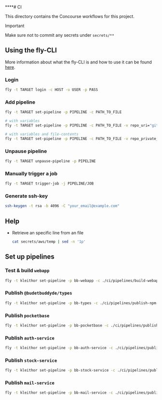 \*\*\*\*# CI

This directory contains the Concourse workflows for this project.

> [!IMPORTANT]
> Make sure not to commit any secrets under `secrets/**`

## Using the fly-CLI

More information about what the fly-CLI is and how to use it can be found [here](https://concourse-ci.org/fly.html).

### Login

```bash
fly -t TARGET login -c HOST -u USER -p PASS
```

### Add pipeline

```bash
fly -t TARGET set-pipeline -p PIPELINE -c PATH_TO_FILE

# with variables
fly -t TARGET set-pipeline -p PIPELINE -c PATH_TO_FILE -v repo_uri="git@github.com:kleithor/ci.git"

# with variables and file-contents
fly -t TARGET set-pipeline -p PIPELINE -c PATH_TO_FILE -v repo_private_key="$(cat ./secrets/github/id_rsa)"
```

### Unpause pipeline

```bash
fly -t TARGET unpause-pipeline -p PIPELINE
```

### Manually trigger a job

```bash
fly -t TARGET trigger-job -j PIPELINE/JOB
```

### Generate ssh-key

```bash
ssh-keygen -t rsa -b 4096 -C "your_email@example.com"
```

## Help

- Retrieve an specific line from an file

  ```bash
  cat secrets/aws/temp | sed -n '1p'
  ```

## Set up pipelines

### Test & build `webapp`

```bash
fly -t kleithor set-pipeline -p bb-webapp -c ./ci/pipelines/build-webapp.pipeline.yml -v repo_uri="git@github.com:budgetbuddyde/budgetbuddyde.git" -v repo_private_key="$(cat ./ci/secrets/github/id_rsa)" -v repo_path="apps/webapp"
```

### Publish `@budetbuddyde/types`

```bash
fly -t kleithor set-pipeline -p bb-types -c ./ci/pipelines/publish-npm-package.pipeline.yml -v repo_uri="git@github.com:budgetbuddyde/budgetbuddyde.git" -v repo_private_key="$(cat ./ci/secrets/github/id_rsa)" -v repo_path="packages/types" -v version_bucket="$(cat ./ci/secrets/aws/bucket.txt | sed -n '3p')" -v service="pck_types" -v service_name="types" -v version_bucket_region="$(cat ./ci/secrets/aws/bucket.txt | sed -n '4p')" -v version_bucket_access_key="$(cat ./ci/secrets/aws/bucket.txt | sed -n '1p')" -v version_bucket_secret="$(cat ./ci/secrets/aws/bucket.txt | sed -n '2p')" -v npm_token="$(cat ./ci/secrets/npmjs/npm_token)"
```

### Publish `pocketbase`

```bash
fly -t kleithor set-pipeline -p bb-pocketbase -c ./ci/pipelines/publish-go-service.pipeline.yml -v repo_uri="git@github.com:budgetbuddyde/budgetbuddyde.git" -v repo_private_key="$(cat ./ci/secrets/github/id_rsa)" -v repo_path="services/pocketbase" -v docker_image="ghcr.io/budgetbuddyde/pocketbase" -v docker_username="tklein1801" -v docker_password="$(cat ./ci/secrets/github/pat)" -v version_bucket="$(cat ./ci/secrets/aws/bucket.txt | sed -n '3p')" -v service="bb_pocketbase" -v service_name="pocketbase" -v version_bucket_region="$(cat ./ci/secrets/aws/bucket.txt | sed -n '4p')" -v version_bucket_access_key="$(cat ./ci/secrets/aws/bucket.txt | sed -n '1p')" -v version_bucket_secret="$(cat ./ci/secrets/aws/bucket.txt | sed -n '2p')"
```

### Publish `auth-service`

```bash
fly -t kleithor set-pipeline -p bb-auth-service -c ./ci/pipelines/publish-auth-service.pipeline.yml -v repo_uri="git@github.com:budgetbuddyde/budgetbuddyde.git" -v repo_private_key="$(cat ./ci/secrets/github/id_rsa)" -v repo_path="services/auth-service" -v docker_image="ghcr.io/budgetbuddyde/auth-service" -v docker_username="tklein1801" -v docker_password="$(cat ./ci/secrets/github/pat)" -v version_bucket="$(cat ./ci/secrets/aws/bucket.txt | sed -n '3p')" -v service="bb_auth_service" -v service_name="auth-service" -v version_bucket_region="$(cat ./ci/secrets/aws/bucket.txt | sed -n '4p')" -v version_bucket_access_key="$(cat ./ci/secrets/aws/bucket.txt | sed -n '1p')" -v version_bucket_secret="$(cat ./ci/secrets/aws/bucket.txt | sed -n '2p')"
```

### Publish `stock-service`

```bash
fly -t kleithor set-pipeline -p bb-stock-service -c ./ci/pipelines/publish-node-service.pipeline.yml -v repo_uri="git@github.com:budgetbuddyde/budgetbuddyde.git" -v repo_private_key="$(cat ./ci/secrets/github/id_rsa)" -v repo_path="services/stock-service" -v docker_image="ghcr.io/budgetbuddyde/stock-service" -v docker_username="tklein1801" -v docker_password="$(cat ./ci/secrets/github/pat)" -v version_bucket="$(cat ./ci/secrets/aws/bucket.txt | sed -n '3p')" -v service="bb_stock_service" -v service_name="stock-service" -v version_bucket_region="$(cat ./ci/secrets/aws/bucket.txt | sed -n '4p')" -v version_bucket_access_key="$(cat ./ci/secrets/aws/bucket.txt | sed -n '1p')" -v version_bucket_secret="$(cat ./ci/secrets/aws/bucket.txt | sed -n '2p')"
```

### Publish `mail-service`

```bash
fly -t kleithor set-pipeline -p bb-mail-service -c ./ci/pipelines/publish-node-service.pipeline.yml -v repo_uri="git@github.com:budgetbuddyde/budgetbuddyde.git" -v repo_private_key="$(cat ./ci/secrets/github/id_rsa)" -v repo_path="services/mail-service" -v docker_image="ghcr.io/budgetbuddyde/mail-service" -v docker_username="tklein1801" -v docker_password="$(cat ./ci/secrets/github/pat)" -v version_bucket="$(cat ./ci/secrets/aws/bucket.txt | sed -n '3p')" -v service="bb_mail_service" -v service_name="mail-service" -v version_bucket_region="$(cat ./ci/secrets/aws/bucket.txt | sed -n '4p')" -v version_bucket_access_key="$(cat ./ci/secrets/aws/bucket.txt | sed -n '1p')" -v version_bucket_secret="$(cat ./ci/secrets/aws/bucket.txt | sed -n '2p')"
```
